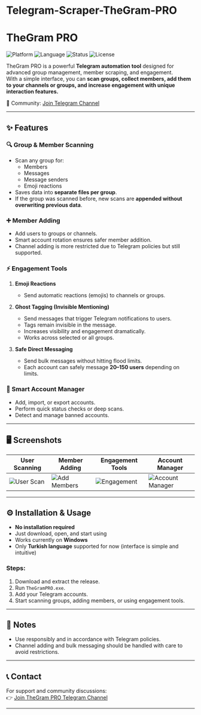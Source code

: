 # Telegram-Scraper-TheGram-PRO

# TheGram PRO

![Platform](https://img.shields.io/badge/platform-Windows-blue)
![Language](https://img.shields.io/badge/language-Python%2FC%23-orange)
![Status](https://img.shields.io/badge/status-active-success)
![License](https://img.shields.io/badge/license-Custom-lightgrey)

TheGram PRO is a powerful **Telegram automation tool** designed for advanced group management, member scraping, and engagement.  
With a simple interface, you can **scan groups, collect members, add them to your channels or groups, and increase engagement with unique interaction features.**

📢 Community: [Join Telegram Channel](https://t.me/TheGramPRO)

---

## ✨ Features

### 🔍 Group & Member Scanning
- Scan any group for:
  - Members  
  - Messages  
  - Message senders  
  - Emoji reactions  
- Saves data into **separate files per group**.  
- If the group was scanned before, new scans are **appended without overwriting previous data**.

### ➕ Member Adding
- Add users to groups or channels.  
- Smart account rotation ensures safer member addition.  
- Channel adding is more restricted due to Telegram policies but still supported.  

### ⚡ Engagement Tools
1. **Emoji Reactions**  
   - Send automatic reactions (emojis) to channels or groups.

2. **Ghost Tagging (Invisible Mentioning)**  
   - Send messages that trigger Telegram notifications to users.  
   - Tags remain invisible in the message.  
   - Increases visibility and engagement dramatically.  
   - Works across selected or all groups.

3. **Safe Direct Messaging**  
   - Send bulk messages without hitting flood limits.  
   - Each account can safely message **20–150 users** depending on limits.

### 👥 Smart Account Manager
- Add, import, or export accounts.  
- Perform quick status checks or deep scans.  
- Detect and manage banned accounts.  

---

## 🖥️ Screenshots

| User Scanning | Member Adding | Engagement Tools | Account Manager |
|---------------|---------------|------------------|-----------------|
| ![User Scan](./screenshots/sfASFas4fsı.PNG) | ![Add Members](./screenshots/sfASFas3fsı.PNG) | ![Engagement](./screenshots/sfASFas2fsı.PNG) | ![Account Manager](./screenshots/sfASFasfsı.PNG) |

---

## ⚙️ Installation & Usage

- **No installation required**  
- Just download, open, and start using  
- Works currently on **Windows**  
- Only **Turkish language** supported for now (interface is simple and intuitive)

### Steps:
1. Download and extract the release.  
2. Run `TheGramPRO.exe`.  
3. Add your Telegram accounts.  
4. Start scanning groups, adding members, or using engagement tools.  

---

## 📌 Notes
- Use responsibly and in accordance with Telegram policies.  
- Channel adding and bulk messaging should be handled with care to avoid restrictions.  

---

## 📞 Contact
For support and community discussions:  
👉 [Join TheGram PRO Telegram Channel](https://t.me/TheGramPRO)

---

